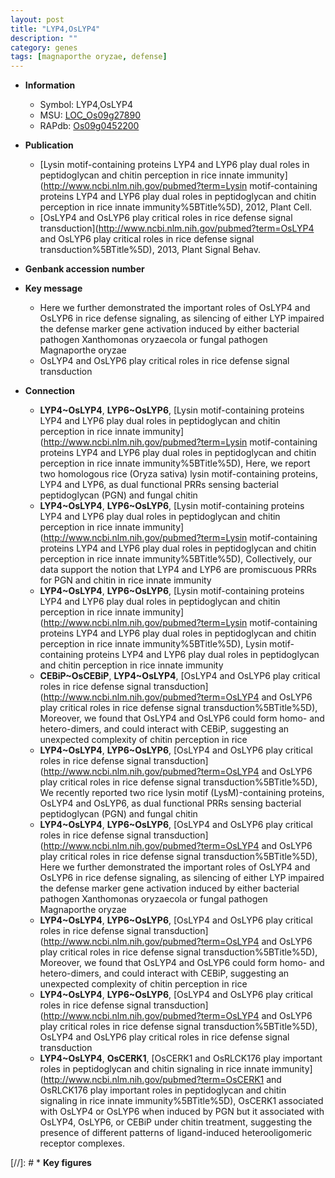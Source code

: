 ```yaml
---
layout: post
title: "LYP4,OsLYP4"
description: ""
category: genes
tags: [magnaporthe oryzae, defense]
---
```


* **Information**  
    + Symbol: LYP4,OsLYP4  
    + MSU: [LOC_Os09g27890](http://rice.plantbiology.msu.edu/cgi-bin/ORF_infopage.cgi?orf=LOC_Os09g27890)  
    + RAPdb: [Os09g0452200](http://rapdb.dna.affrc.go.jp/viewer/gbrowse_details/irgsp1?name=Os09g0452200)  

* **Publication**  
    + [Lysin motif-containing proteins LYP4 and LYP6 play dual roles in peptidoglycan and chitin perception in rice innate immunity](http://www.ncbi.nlm.nih.gov/pubmed?term=Lysin motif-containing proteins LYP4 and LYP6 play dual roles in peptidoglycan and chitin perception in rice innate immunity%5BTitle%5D), 2012, Plant Cell.
    + [OsLYP4 and OsLYP6 play critical roles in rice defense signal transduction](http://www.ncbi.nlm.nih.gov/pubmed?term=OsLYP4 and OsLYP6 play critical roles in rice defense signal transduction%5BTitle%5D), 2013, Plant Signal Behav.

* **Genbank accession number**  

* **Key message**  
    + Here we further demonstrated the important roles of OsLYP4 and OsLYP6 in rice defense signaling, as silencing of either LYP impaired the defense marker gene activation induced by either bacterial pathogen Xanthomonas oryzaecola or fungal pathogen Magnaporthe oryzae
    + OsLYP4 and OsLYP6 play critical roles in rice defense signal transduction

* **Connection**  
    + __LYP4~OsLYP4__, __LYP6~OsLYP6__, [Lysin motif-containing proteins LYP4 and LYP6 play dual roles in peptidoglycan and chitin perception in rice innate immunity](http://www.ncbi.nlm.nih.gov/pubmed?term=Lysin motif-containing proteins LYP4 and LYP6 play dual roles in peptidoglycan and chitin perception in rice innate immunity%5BTitle%5D), Here, we report two homologous rice (Oryza sativa) lysin motif-containing proteins, LYP4 and LYP6, as dual functional PRRs sensing bacterial peptidoglycan (PGN) and fungal chitin
    + __LYP4~OsLYP4__, __LYP6~OsLYP6__, [Lysin motif-containing proteins LYP4 and LYP6 play dual roles in peptidoglycan and chitin perception in rice innate immunity](http://www.ncbi.nlm.nih.gov/pubmed?term=Lysin motif-containing proteins LYP4 and LYP6 play dual roles in peptidoglycan and chitin perception in rice innate immunity%5BTitle%5D), Collectively, our data support the notion that LYP4 and LYP6 are promiscuous PRRs for PGN and chitin in rice innate immunity
    + __LYP4~OsLYP4__, __LYP6~OsLYP6__, [Lysin motif-containing proteins LYP4 and LYP6 play dual roles in peptidoglycan and chitin perception in rice innate immunity](http://www.ncbi.nlm.nih.gov/pubmed?term=Lysin motif-containing proteins LYP4 and LYP6 play dual roles in peptidoglycan and chitin perception in rice innate immunity%5BTitle%5D), Lysin motif-containing proteins LYP4 and LYP6 play dual roles in peptidoglycan and chitin perception in rice innate immunity
    + __CEBiP~OsCEBiP__, __LYP4~OsLYP4__, [OsLYP4 and OsLYP6 play critical roles in rice defense signal transduction](http://www.ncbi.nlm.nih.gov/pubmed?term=OsLYP4 and OsLYP6 play critical roles in rice defense signal transduction%5BTitle%5D), Moreover, we found that OsLYP4 and OsLYP6 could form homo- and hetero-dimers, and could interact with CEBiP, suggesting an unexpected complexity of chitin perception in rice
    + __LYP4~OsLYP4__, __LYP6~OsLYP6__, [OsLYP4 and OsLYP6 play critical roles in rice defense signal transduction](http://www.ncbi.nlm.nih.gov/pubmed?term=OsLYP4 and OsLYP6 play critical roles in rice defense signal transduction%5BTitle%5D), We recently reported two rice lysin motif (LysM)-containing proteins, OsLYP4 and OsLYP6, as dual functional PRRs sensing bacterial peptidoglycan (PGN) and fungal chitin
    + __LYP4~OsLYP4__, __LYP6~OsLYP6__, [OsLYP4 and OsLYP6 play critical roles in rice defense signal transduction](http://www.ncbi.nlm.nih.gov/pubmed?term=OsLYP4 and OsLYP6 play critical roles in rice defense signal transduction%5BTitle%5D), Here we further demonstrated the important roles of OsLYP4 and OsLYP6 in rice defense signaling, as silencing of either LYP impaired the defense marker gene activation induced by either bacterial pathogen Xanthomonas oryzaecola or fungal pathogen Magnaporthe oryzae
    + __LYP4~OsLYP4__, __LYP6~OsLYP6__, [OsLYP4 and OsLYP6 play critical roles in rice defense signal transduction](http://www.ncbi.nlm.nih.gov/pubmed?term=OsLYP4 and OsLYP6 play critical roles in rice defense signal transduction%5BTitle%5D), Moreover, we found that OsLYP4 and OsLYP6 could form homo- and hetero-dimers, and could interact with CEBiP, suggesting an unexpected complexity of chitin perception in rice
    + __LYP4~OsLYP4__, __LYP6~OsLYP6__, [OsLYP4 and OsLYP6 play critical roles in rice defense signal transduction](http://www.ncbi.nlm.nih.gov/pubmed?term=OsLYP4 and OsLYP6 play critical roles in rice defense signal transduction%5BTitle%5D), OsLYP4 and OsLYP6 play critical roles in rice defense signal transduction
    + __LYP4~OsLYP4__, __OsCERK1__, [OsCERK1 and OsRLCK176 play important roles in peptidoglycan and chitin signaling in rice innate immunity](http://www.ncbi.nlm.nih.gov/pubmed?term=OsCERK1 and OsRLCK176 play important roles in peptidoglycan and chitin signaling in rice innate immunity%5BTitle%5D), OsCERK1 associated with OsLYP4 or OsLYP6 when induced by PGN but it associated with OsLYP4, OsLYP6, or CEBiP under chitin treatment, suggesting the presence of different patterns of ligand-induced heterooligomeric receptor complexes.

[//]: # * **Key figures**  


